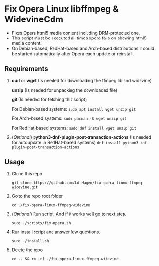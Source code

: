 # Fix Opera Linux libffmpeg & WidevineCdm

* Fixes Opera html5 media content including DRM-protected one.
* This script must be executed all times opera fails on showing html5 media content.
* On Debian-based, RedHat-based and Arch-based distributions it could be started automatically after Opera each update or reinstall.

## Requirements

1. **curl** or **wget** (Is needed for downloading the ffmpeg lib and widevine)

   **unzip** (Is needed for unpacking the downloaded file)

   **git** (Is needed for fetching this script)

	For Debian-based systems: `sudo apt install wget unzip git`

	For Arch-based systems: `sudo pacman -S wget unzip git`

	For RedHat-based systems: `sudo dnf install wget unzip git`
	
2. (*Optional*) **python3-dnf-plugin-post-transaction-actions** (Is needed for autoupdate in RedHat-based systems)
	`dnf install python3-dnf-plugin-post-transaction-actions`

## Usage

1. Clone this repo

    `git clone https://github.com/Ld-Hagen/fix-opera-linux-ffmpeg-widevine.git`

2. Go to the repo root folder

    `cd ./fix-opera-linux-ffmpeg-widevine`

3. (*Optional*) Run script. And if it works well go to next step.

    `sudo ./scripts/fix-opera.sh`

4. Run install script and answer few questions.

    `sudo ./install.sh`

5. Delete the repo

    `cd .. && rm -rf ./fix-opera-linux-ffmpeg-widevine`
